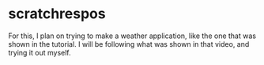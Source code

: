 # scratchrespos

For this, I plan on trying to make a weather application, like the one that was shown in the tutorial.
I will be following what was shown in that video, and trying it out myself.
